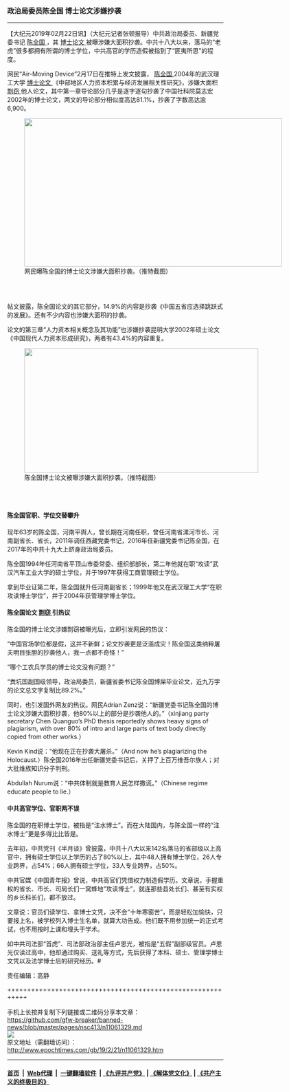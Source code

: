 ### 政治局委员陈全国 博士论文涉嫌抄袭
------------------------

<p>
 【大纪元2019年02月22日讯】（大纪元记者张顿报导）中共政治局委员、新疆党委书记
 <a href="http://www.epochtimes.com/gb/tag/%E9%99%88%E5%85%A8%E5%9B%BD.html">
  陈全国
 </a>
 ，其
 <a href="http://www.epochtimes.com/gb/tag/%E5%8D%9A%E5%A3%AB%E8%AE%BA%E6%96%87.html">
  博士论文
 </a>
 被曝涉嫌大面积抄袭。中共十八大以来，落马的“老虎”很多都拥有所谓的博士学位，中共高官的学历造假被指到了“匪夷所思”的程度。
</p>
<p>
 网民“Air-Moving Device”2月17日在推特上发文披露，
 <a href="http://www.epochtimes.com/gb/tag/%E9%99%88%E5%85%A8%E5%9B%BD.html">
  陈全国
 </a>
 2004年的武汉理工大学
 <a href="http://www.epochtimes.com/gb/tag/%E5%8D%9A%E5%A3%AB%E8%AE%BA%E6%96%87.html">
  博士论文
 </a>
 《中部地区人力资本积累与经济发展相关性研究》，涉嫌大面积
 <a href="http://www.epochtimes.com/gb/tag/%E5%89%BD%E7%AA%83.html">
  剽窃
 </a>
 他人论文，其中第一章导论部分几乎是逐字逐句抄袭了中国社科院莫志宏2002年的博士论文，两文的导论部分相似度高达81.1%，抄袭了字数高达逾6,900。
</p>
<figure class="wp-caption aligncenter" id="attachment_11061398" style="width: 600px">
 <a href="http://i.epochtimes.com/assets/uploads/2019/02/f88047f206d2303b71161ac54a4910e6.jpg">
  <img alt="" class="size-large wp-image-11061398" height="345" src="http://i.epochtimes.com/assets/uploads/2019/02/f88047f206d2303b71161ac54a4910e6-600x345.jpg" width="600"/>
 </a>
 <br/><figcaption class="wp-caption-text">
  网民曝陈全国的博士论文涉嫌大面积抄袭。（推特截图）
 </figcaption><br/>
</figure><br/>
<p>
 帖文披露，陈全国论文的其它部分，14.9%的内容是抄袭《中国五省应选择跳跃式的发展》。还有不少内容也涉嫌大面积的抄袭。
</p>
<p>
 论文的第三章“人力资本相关概念及其功能”也涉嫌抄袭昆明大学2002年硕士论文《中国现代人力资本形成研究》，两者有43.4%的内容重复。
</p>
<figure class="wp-caption aligncenter" id="attachment_11061383" style="width: 545px">
 <a href="http://i.epochtimes.com/assets/uploads/2019/02/f5c119c1a3d896c286e6545604abdcd3.jpg">
  <img alt="" class=" wp-image-11061383" height="290" src="http://i.epochtimes.com/assets/uploads/2019/02/f5c119c1a3d896c286e6545604abdcd3-600x319.jpg" width="545"/>
 </a>
 <br/><figcaption class="wp-caption-text">
  陈全国博士论文被曝涉嫌大面积抄袭。（推特截图）
 </figcaption><br/>
</figure><br/>
<h4>
 <strong>
  陈全国官职、学位交替攀升
 </strong>
</h4>
<p>
 现年63岁的陈全国，河南平舆人，曾长期在河南任职，曾任河南省漯河市长、河南副省长、省长，2011年调任西藏党委书记，2016年任新疆党委书记陈全国，在2017年的中共十九大上跻身政治局委员。
</p>
<p>
 陈全国1994年任河南省平顶山市委常委、组织部部长，第二年他就在职“攻读”武汉汽车工业大学的硕士学位，并于1997年获得工商管理硕士学位。
</p>
<p>
 拿到毕业证第二年，陈全国就升任河南副省长；1999年他又在武汉理工大学“在职攻读博士学位”，并于2004年获管理学博士学位。
</p>
<h4>
 <strong>
  陈全国论文
  <a href="http://www.epochtimes.com/gb/tag/%E5%89%BD%E7%AA%83.html">
   剽窃
  </a>
  引热议
 </strong>
</h4>
<p>
 陈全国的博士论文涉嫌剽窃被曝光后，立即引发网民的热议：
</p>
<p>
 “中国官场学位都是假，这并不新鲜；论文抄袭更是泛滥成灾！陈全国这类纳粹屠夫明目张胆的抄袭他人，我一点都不奇怪！”
</p>
<p>
 “哪个工农兵学员的博士论文没有问题？”
</p>
<p>
 “粪坑国副国级领导，政治局委员，新疆省委书记陈全国博屎毕业论文，近九万字的论文总文字复制比89.2%。”
</p>
<p>
 同时，也引发国外网友的热议。网民Adrian Zenz说：“新疆党委书记陈全国的博士论文涉嫌大面积抄袭，他80%以上的部分是抄袭他人的。”（xinjiang party secretary Chen Quanguo’s PhD thesis reportedly shows heavy signs of plagiarism, with over 80% of intro and large parts of text body directly copied from other works.）
</p>
<p>
 Kevin Kind说：“他现在正在抄袭大屠杀。”（And now he’s plagiarizing the Holocaust.）陈全国2016年出任新疆党委书记后，关押了上百万维吾尔族人；对大批维族知识分子判刑。
</p>
<p>
 Abdullah Nurum说：“中共体制就是教育人民怎样撒谎。”（Chinese regime educate people to lie.）
</p>
<h4>
 <strong>
  中共高官学位、官职两不误
 </strong>
</h4>
<p>
 陈全国的在职博士学位，被指是“注水博士”。而在大陆国内，与陈全国一样的“注水博士”更是多得比比皆是。
</p>
<p>
 去年初，中共党刊《半月谈》曾披露，中共十八大以来142名落马的省部级以上高官中，拥有硕士学位以上学历的占了80%以上，其中48人拥有博士学位，26人专业跨界，占54%；66人拥有硕士学位，33人专业跨界，占50%。
</p>
<p>
 中共官媒《中国青年报》曾说，中共高官们凭借权力制造假学历。文章说，手握重权的省长、市长、司局长们一窝蜂地“攻读博士”，就连那些县处长们、甚至有实权的乡长科长们，都不放过。
</p>
<p>
 文章说：官员们读学位、拿博士文凭，决不会“十年寒窗苦”，而是轻松加愉快，只要报上名，被学校列入博士生名单，就算大功告成。他们既不用参加统一的正式考试，也不用按时上课和埋头于学术。
</p>
<p>
 如中共司法部“首虎”、司法部政治部主任卢恩光，被指是“五假”副部级官员。卢恩光仅读过高中，他却通过购买、送礼等方式，先后获得了本科、硕士、管理学博士文凭以及法学博士后的研究经历。#
</p>
<p>
 责任编辑：高静
</p>

+++++++++++++++++++++++++++++++++++++++++++++++++++++++++++<br/><br/>
手机上长按并复制下列链接或二维码分享本文章：<br/>
https://github.com/gfw-breaker/banned-news/blob/master/pages/nsc413/n11061329.md <br/>
<a href='https://github.com/gfw-breaker/banned-news/blob/master/pages/nsc413/n11061329.md'><img src='https://github.com/gfw-breaker/banned-news/blob/master/pages/nsc413/n11061329.md.png'/></a> <br/>
原文地址（需翻墙访问）：http://www.epochtimes.com/gb/19/2/21/n11061329.htm


------------------------
#### [首页](https://github.com/gfw-breaker/banned-news/blob/master/README.md) &nbsp;|&nbsp; [Web代理](https://github.com/labour-camp/helloworld) &nbsp;|&nbsp; [一键翻墙软件](https://github.com/gfw-breaker/nogfw/blob/master/README.md) &nbsp;| [《九评共产党》](https://github.com/gfw-breaker/9ping.md/blob/master/README.md#九评之一评共产党是什么) | [《解体党文化》](https://github.com/gfw-breaker/jtdwh.md/blob/master/README.md) | [《共产主义的终极目的》](https://github.com/gfw-breaker/gczydzjmd.md/blob/master/README.md)

